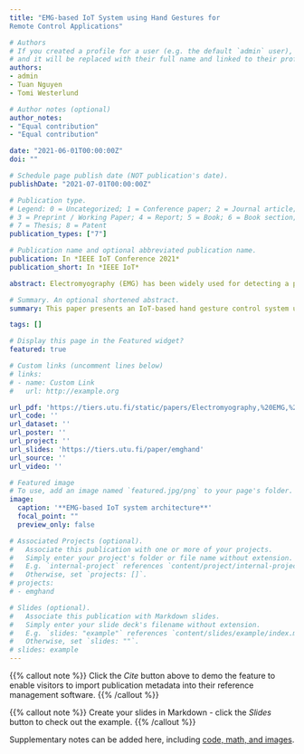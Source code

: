 ```yaml
---
title: "EMG-based IoT System using Hand Gestures for
Remote Control Applications"

# Authors
# If you created a profile for a user (e.g. the default `admin` user), write the username (folder name) here 
# and it will be replaced with their full name and linked to their profile.
authors:
- admin
- Tuan Nguyen
- Tomi Westerlund

# Author notes (optional)
author_notes:
- "Equal contribution"
- "Equal contribution"

date: "2021-06-01T00:00:00Z"
doi: ""

# Schedule page publish date (NOT publication's date).
publishDate: "2021-07-01T00:00:00Z"

# Publication type.
# Legend: 0 = Uncategorized; 1 = Conference paper; 2 = Journal article;
# 3 = Preprint / Working Paper; 4 = Report; 5 = Book; 6 = Book section;
# 7 = Thesis; 8 = Patent
publication_types: ["7"]

# Publication name and optional abbreviated publication name.
publication: In *IEEE IoT Conference 2021*
publication_short: In *IEEE IoT*

abstract: Electromyography (EMG) has been widely used for detecting a person's hand poses and remote control applications. However, the traditional EMG-based control systems have limitations such as short controlling range, and supporting limited number of devices. There is a need for a more advanced system that can deal with the limitations while maintaining a high quality of services such as high accuracy level and controlling complex devices. Hence, we present a real-time and remote control Internet-of-Things system using EMG signals together with motion-related signals such as acceleration and angular velocity. A user wearing the Myo-band at his/her arm can remotely control devices via eight different hand gestures. The entire system was implemented and tested via two use cases of home assistant and robot arm control. The results show that the presented system could achieve a high level of accuracy e.g., 100% accuracy for simple control and 90% accuracy for complex cases. This system can be a potential approach for smart home controlling and assisting disabled people.

# Summary. An optional shortened abstract.
summary: This paper presents an IoT-based hand gesture control system utilizing a combination of EMG and motion-related signals from an inertial measurement unit (IMU).

tags: []

# Display this page in the Featured widget?
featured: true

# Custom links (uncomment lines below)
# links:
# - name: Custom Link
#   url: http://example.org

url_pdf: 'https://tiers.utu.fi/static/papers/Electromyography,%20EMG,%20IMU,%20Internet-of-Things,%20Home%20Assistant,%20remote%20control.pdf'
url_code: ''
url_dataset: ''
url_poster: ''
url_project: ''
url_slides: 'https://tiers.utu.fi/paper/emghand'
url_source: ''
url_video: ''

# Featured image
# To use, add an image named `featured.jpg/png` to your page's folder. 
image:
  caption: '**EMG-based IoT system architecture**'
  focal_point: ""
  preview_only: false

# Associated Projects (optional).
#   Associate this publication with one or more of your projects.
#   Simply enter your project's folder or file name without extension.
#   E.g. `internal-project` references `content/project/internal-project/index.md`.
#   Otherwise, set `projects: []`.
# projects:
# - emghand

# Slides (optional).
#   Associate this publication with Markdown slides.
#   Simply enter your slide deck's filename without extension.
#   E.g. `slides: "example"` references `content/slides/example/index.md`.
#   Otherwise, set `slides: ""`.
# slides: example
---
```


{{% callout note %}}
Click the *Cite* button above to demo the feature to enable visitors to import publication metadata into their reference management software.
{{% /callout %}}

{{% callout note %}}
Create your slides in Markdown - click the *Slides* button to check out the example.
{{% /callout %}}

Supplementary notes can be added here, including [code, math, and images](https://wowchemy.com/docs/writing-markdown-latex/).
